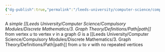 ```yaml
---
{"dg-publish":true,"permalink":"/leeds-university/computer-science/compulsory-modules/discrete-mathematics/3-graph-theory/definitions/simple-path/","tags":["Definition"]}
---
```


A *simple [[Leeds University/Computer Science/Compulsory Modules/Discrete Mathematics/3. Graph Theory/Definitions/Path\|path]]* from vertex $u$ to vertex $v$ in a graph $G$ is a [[Leeds University/Computer Science/Compulsory Modules/Discrete Mathematics/3. Graph Theory/Definitions/Path\|path]] from $u$ to $v$ with no repeated vertices